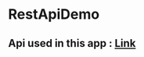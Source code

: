 # RestApiDemo

## Api used in this app : <a href="https://github.com/Supriyo-455/REST_API_in_python" target="_blank">Link</a>
